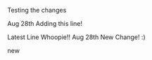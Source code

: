 Testing the changes

Aug 28th Adding this line!

Latest Line Whoopie!!
Aug 28th New Change! :)


new